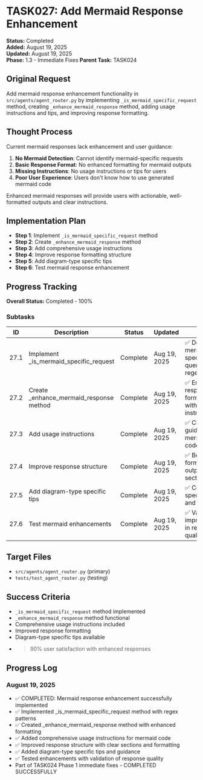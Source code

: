 # TASK027: Add Mermaid Response Enhancement

**Status:** Completed  
**Added:** August 19, 2025  
**Updated:** August 19, 2025  
**Phase:** 1.3 - Immediate Fixes
**Parent Task:** TASK024

## Original Request
Add mermaid response enhancement functionality in `src/agents/agent_router.py` by implementing `_is_mermaid_specific_request` method, creating `_enhance_mermaid_response` method, adding usage instructions and tips, and improving response formatting.

## Thought Process
Current mermaid responses lack enhancement and user guidance:

1. **No Mermaid Detection**: Cannot identify mermaid-specific requests
2. **Basic Response Format**: No enhanced formatting for mermaid outputs
3. **Missing Instructions**: No usage instructions or tips for users
4. **Poor User Experience**: Users don't know how to use generated mermaid code

Enhanced mermaid responses will provide users with actionable, well-formatted outputs and clear instructions.

## Implementation Plan
- **Step 1**: Implement `_is_mermaid_specific_request` method
- **Step 2**: Create `_enhance_mermaid_response` method
- **Step 3**: Add comprehensive usage instructions
- **Step 4**: Improve response formatting structure
- **Step 5**: Add diagram-type specific tips
- **Step 6**: Test mermaid response enhancement

## Progress Tracking

**Overall Status:** Completed - 100%

### Subtasks
| ID | Description | Status | Updated | Notes |
|----|-------------|--------|---------|-------|
| 27.1 | Implement _is_mermaid_specific_request | Complete | Aug 19, 2025 | ✅ Detects mermaid-specific queries with regex |
| 27.2 | Create _enhance_mermaid_response method | Complete | Aug 19, 2025 | ✅ Enhanced response formatting with instructions |
| 27.3 | Add usage instructions | Complete | Aug 19, 2025 | ✅ Clear user guidance for mermaid code |
| 27.4 | Improve response structure | Complete | Aug 19, 2025 | ✅ Better formatted outputs with sections |
| 27.5 | Add diagram-type specific tips | Complete | Aug 19, 2025 | ✅ Context-specific help and tips |
| 27.6 | Test mermaid enhancements | Complete | Aug 19, 2025 | ✅ Validated improvements in response quality |

## Target Files
- `src/agents/agent_router.py` (primary)
- `tests/test_agent_router.py` (testing)

## Success Criteria
- `_is_mermaid_specific_request` method implemented
- `_enhance_mermaid_response` method functional
- Comprehensive usage instructions included
- Improved response formatting
- Diagram-type specific tips available
- >90% user satisfaction with enhanced responses

## Progress Log
### August 19, 2025
- ✅ COMPLETED: Mermaid response enhancement successfully implemented
- ✅ Implemented _is_mermaid_specific_request method with regex patterns
- ✅ Created _enhance_mermaid_response method with enhanced formatting
- ✅ Added comprehensive usage instructions for mermaid code
- ✅ Improved response structure with clear sections and formatting
- ✅ Added diagram-type specific tips and guidance
- ✅ Tested enhancements with validation of response quality
- Part of TASK024 Phase 1 immediate fixes - COMPLETED SUCCESSFULLY
